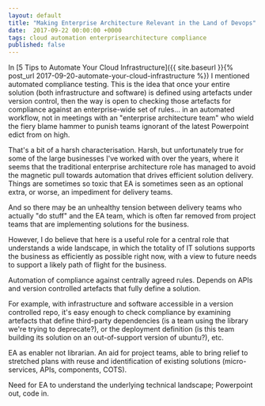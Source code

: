```yaml
---
layout: default
title: "Making Enterprise Architecture Relevant in the Land of Devops"
date:  2017-09-22 00:00:00 +0000
tags: cloud automation enterprisearchitecture compliance
published: false
---
```

In [5 Tips to Automate Your Cloud Infrastructure]({{ site.baseurl }}{% post_url 2017-09-20-automate-your-cloud-infrastructure %})
I mentioned automated compliance testing. This is the idea that once your
entire solution (both infrastructure and software) is defined
using artefacts under version control, then the way is open to
checking those artefacts for compliance against an enterprise-wide
set of rules... in an automated workflow, not in meetings with
an "enterprise architecture team" who wield the fiery blame hammer
to punish teams ignorant of the latest Powerpoint edict from on high.

That's a bit of a harsh characterisation. Harsh, but unfortunately true for
some of the large businesses I've worked with over the years,
where it seems that the traditional enterprise architecture role has managed to
avoid the magnetic pull towards automation that drives efficient solution delivery.
Things are sometimes so toxic that EA is sometimes
seen as an optional extra, or worse, an impediment for delivery teams.

And so there may be an unhealthy tension between delivery teams
who actually "do stuff" and the EA team, which is often far removed
from project teams that are implementing solutions for the business.

However, I do believe that here is a useful role for a central
role that understands a wide landscape, in which the totality
of IT solutions supports the business as efficiently as possible
right now, with a view to future needs to support
a likely path of flight for the business.





Automation of compliance against centrally agreed rules. Depends on
APIs and version controlled artefacts that fully define a solution.

For example, with infrastructure and software accessible in a version
controlled repo, it's easy enough to check compliance by examining
artefacts that define third-party dependencies (is a team using the
library we're trying to deprecate?), or the deployment definition
(is this team building its solution on an out-of-support version of
ubuntu?), etc.





EA as enabler not librarian. An aid for project teams, able to bring
relief to stretched plans with reuse and identification of existing
solutions (micro-services, APIs, components, COTS).



Need for EA to understand the underlying technical landscape; Powerpoint out,
code in.


